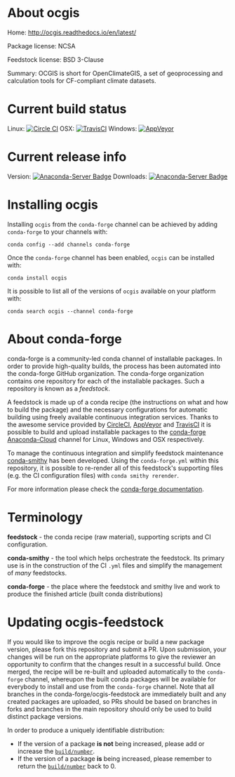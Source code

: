 About ocgis
===========

Home: http://ocgis.readthedocs.io/en/latest/

Package license: NCSA

Feedstock license: BSD 3-Clause

Summary: OCGIS is short for OpenClimateGIS, a set of geoprocessing and calculation tools for CF-compliant climate datasets.



Current build status
====================

Linux: [![Circle CI](https://circleci.com/gh/conda-forge/ocgis-feedstock.svg?style=shield)](https://circleci.com/gh/conda-forge/ocgis-feedstock)
OSX: [![TravisCI](https://travis-ci.org/conda-forge/ocgis-feedstock.svg?branch=master)](https://travis-ci.org/conda-forge/ocgis-feedstock)
Windows: [![AppVeyor](https://ci.appveyor.com/api/projects/status/github/conda-forge/ocgis-feedstock?svg=True)](https://ci.appveyor.com/project/conda-forge/ocgis-feedstock/branch/master)

Current release info
====================
Version: [![Anaconda-Server Badge](https://anaconda.org/conda-forge/ocgis/badges/version.svg)](https://anaconda.org/conda-forge/ocgis)
Downloads: [![Anaconda-Server Badge](https://anaconda.org/conda-forge/ocgis/badges/downloads.svg)](https://anaconda.org/conda-forge/ocgis)

Installing ocgis
================

Installing `ocgis` from the `conda-forge` channel can be achieved by adding `conda-forge` to your channels with:

```
conda config --add channels conda-forge
```

Once the `conda-forge` channel has been enabled, `ocgis` can be installed with:

```
conda install ocgis
```

It is possible to list all of the versions of `ocgis` available on your platform with:

```
conda search ocgis --channel conda-forge
```


About conda-forge
=================

conda-forge is a community-led conda channel of installable packages.
In order to provide high-quality builds, the process has been automated into the
conda-forge GitHub organization. The conda-forge organization contains one repository
for each of the installable packages. Such a repository is known as a *feedstock*.

A feedstock is made up of a conda recipe (the instructions on what and how to build
the package) and the necessary configurations for automatic building using freely
available continuous integration services. Thanks to the awesome service provided by
[CircleCI](https://circleci.com/), [AppVeyor](http://www.appveyor.com/)
and [TravisCI](https://travis-ci.org/) it is possible to build and upload installable
packages to the [conda-forge](https://anaconda.org/conda-forge)
[Anaconda-Cloud](http://docs.anaconda.org/) channel for Linux, Windows and OSX respectively.

To manage the continuous integration and simplify feedstock maintenance
[conda-smithy](http://github.com/conda-forge/conda-smithy) has been developed.
Using the ``conda-forge.yml`` within this repository, it is possible to re-render all of
this feedstock's supporting files (e.g. the CI configuration files) with ``conda smithy rerender``.

For more information please check the [conda-forge documentation](https://conda-forge.org/docs/).

Terminology
===========

**feedstock** - the conda recipe (raw material), supporting scripts and CI configuration.

**conda-smithy** - the tool which helps orchestrate the feedstock.
                   Its primary use is in the construction of the CI ``.yml`` files
                   and simplify the management of *many* feedstocks.

**conda-forge** - the place where the feedstock and smithy live and work to
                  produce the finished article (built conda distributions)


Updating ocgis-feedstock
========================

If you would like to improve the ocgis recipe or build a new
package version, please fork this repository and submit a PR. Upon submission,
your changes will be run on the appropriate platforms to give the reviewer an
opportunity to confirm that the changes result in a successful build. Once
merged, the recipe will be re-built and uploaded automatically to the
`conda-forge` channel, whereupon the built conda packages will be available for
everybody to install and use from the `conda-forge` channel.
Note that all branches in the conda-forge/ocgis-feedstock are
immediately built and any created packages are uploaded, so PRs should be based
on branches in forks and branches in the main repository should only be used to
build distinct package versions.

In order to produce a uniquely identifiable distribution:
 * If the version of a package **is not** being increased, please add or increase
   the [``build/number``](http://conda.pydata.org/docs/building/meta-yaml.html#build-number-and-string).
 * If the version of a package **is** being increased, please remember to return
   the [``build/number``](http://conda.pydata.org/docs/building/meta-yaml.html#build-number-and-string)
   back to 0.